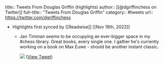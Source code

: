 title:: Tweets From Douglas Griffin (highlights)
author:: [[@dgriffinchess on Twitter]]
full-title:: "Tweets From Douglas Griffin"
category:: #tweets
url:: https://twitter.com/dgriffinchess

- Highlights first synced by [[Readwise]] [[Nov 19th, 2022]]
	- Jan Timman seems to be occupying an ever-bigger space in my #chess library. Great books, every single one. I gather he's currently working on a book on Max Euwe - should be another instant classic. 
	  
	  ![](https://pbs.twimg.com/media/FfXHC6sWAAMbM5v.jpg) ([View Tweet](https://twitter.com/dgriffinchess/status/1582391033844809728))